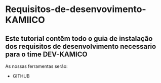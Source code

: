 # Requisitos-de-desenvovimento-KAMIICO

## Este tutorial contêm todo o guia de instalação dos requisitos de desenvolvimento necessario para o time DEV-KAMICO

As nossas ferramentas serão:
- GITHUB
